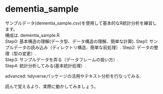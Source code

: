 # dementia_sample

サンプルデータ(dementia_sample.csv)を使用して基本的なR統計分析を練習します。  
構成は. 
dementia_sample.R  
Step0: 基本構造の理解(データ型、データ構造の理解、簡単な計算). 
Step1: サンプルデータの読み込み（ディレクトリ構造、簡単な前処理）. 
Step2: データの整理（型の変更）.  
Step3: サンプルデータを弄る（データフレームの扱い方）.  
Step4: 統計分析してみる(基本統計処理）.   

advanced: tidyverseパッケージの活用やテキスト分析を行なってみる. 

読んで覚えるより、実際に動かしてみましょう。
